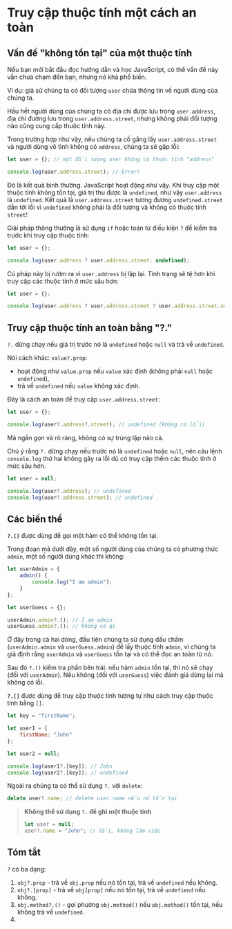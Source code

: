 # Truy cập thuộc tính một cách an toàn

## Vấn đề "không tồn tại" của một thuộc tính

Nếu bạn mới bắt đầu đọc hướng dẫn và học JavaScript, có thể vấn đề này vẫn chưa chạm đến bạn, nhưng nó khá phổ biến.

Ví dụ: giả sử chúng ta có đối tượng `user` chứa thông tin về người dùng của chúng ta.

Hầu hết người dùng của chúng ta có địa chỉ được lưu trong `user.address`, địa chỉ đường lưu trong `user.address.street`, nhưng không phải đối tượng nào cũng cung cấp thuộc tính này.

Trong trường hợp như vậy, nếu chúng ta cố gắng lấy `user.address.street` và người dùng vô tình không có `address`, chúng ta sẽ gặp lỗi:

```javascript
let user = {}; // một đối tượng user không có thuộc tính "address"

console.log(user.address.street); // Error!
```

Đó là kết quả bình thường. JavaScript hoạt động như vậy. Khi truy cập một thuộc tính không tồn tại, giá trị thu được là `undefined`, như vậy `user.address` là `undefined`. Kết quả là `user.address.street` tương đương `undefined.street` dẫn tới lỗi vì `undefined` không phải là đối tượng và không có thuộc tính `street`!

Giải pháp thông thường là sử dụng `if` hoặc toán tử điều kiện `?` để kiểm tra trước khi truy cập thuộc tính:

```javascript
let user = {};

console.log(user.address ? user.address.street: undefined);
```

Cú pháp này bị rườm ra vì `user.address` bị lặp lại. Tình trạng sẽ tệ hơn khi truy cập các thuộc tính ở mức sâu hơn:

```javascript
let user = {};

console.log(user.address ? user.address.street ? user.address.street.name : undefined : undefined);
```

## Truy cập thuộc tính an toàn bằng "?."

`?.` dừng chạy nếu giá trị trước nó là `undefined` hoặc `null` và trả về `undefined`.

Nói cách khác: `value?.prop`:

- hoạt động như `value.prop` nếu `value` xác định (không phải `null` hoặc `undefined`),
- trả về `undefined` nếu `value` không xác định.

Đây là cách an toàn để truy cập `user.address.street`:

```javascript
let user = {};

console.log(user?.address?.street); // undefined (không có lỗi)
```

Mã ngắn gọn và rõ ràng, không có sự trùng lặp nào cả.

Chú ý rằng `?.` dừng chạy nếu trước nó là `undefined` hoặc `null`, nên câu lệnh `console.log` thứ hai không gây ra lỗi dù có truy cập thêm các thuộc tính ở mức sâu hơn.

```javascript
let user = null;

console.log(user?.address); // undefined
console.log(user?.address.street); // undefined
```

## Các biến thể

**`?.()`** được dùng để gọi một hàm có thể không tồn tại.

Trong đoạn mã dưới đây, một số người dùng của chúng ta có phương thức `admin`, một số người dùng khác thì không:

```javascript
let userAdmin = {
    admin() {
        console.log("I am admin");
    }
};

let userGuess = {};

userAdmin.admin?.(); // I am admin
userGuess.admin?.(); // không có gì
```

Ở đây trong cả hai dòng, đầu tiên chúng ta sử dụng dấu chấm (`userAdmin.admin` và `userGuess.admin`) để lấy thuộc tính `admin`, vì chúng ta giả định rằng `userAdmin` và `userGuess` tồn tại và có thể đọc an toàn từ nó.

Sau đó `?.()` kiểm tra phần bên trái: nếu hàm `admin` tồn tại, thì nó sẽ chạy (đối với `userAdmin`). Nếu không (đối với `userGuess`) việc đánh giá dừng lại mà không có lỗi.

**`?.[]`** được dùng để truy cập thuộc tính tương tự như cách truy cập thuộc tính bằng `[]`.

```javascript
let key = "firstName";

let user1 = {
    firstName: "John"
};

let user2 = null;

console.log(user1?.[key]); // John
console.log(user2?.[key]); // undefined
```

Ngoài ra chúng ta có thể sử dụng `?.` với `delete`:

```javascript
delete user?.name; // delete user.name nếu nó tồn tại
```

> **Không thể sử dụng `?.` để ghi một thuộc tính**
> ```javascript
> let user = null;
> user?.name = "John"; // lỗi, không làm việc
> ```

## Tóm tắt

`?` có ba dạng:

1. `obj?.prop` - trả về `obj.prop` nếu nó tồn tại, trả về `undefined` nếu không.
2. `obj?.[prop]` - trả về `obj[prop]` nếu nó tồn tại, trả về `undefiend` nếu không.
3. `obj.method?.()` - gọi phương `obj.method()` nếu `obj.method()` tồn tại, nếu không trả về `undefined`.
4. 